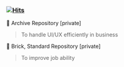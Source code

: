 ### [![Hits](https://hits.seeyoufarm.com/api/count/incr/badge.svg?url=https%3A%2F%2Fgithub.com%2Fholabee&count_bg=%23FF002C&title_bg=%23312D2D&icon=octopusdeploy.svg&icon_color=%23E7E7E7&title=hits&edge_flat=true)](https://hits.seeyoufarm.com)

<!--
**holabee/holabee** is a ✨ _special_ ✨ repository because its `README.md` (this file) appears on your GitHub profile.

Here are some ideas to get you started:

- 🔭 I’m currently working on ...
- 🌱 I’m currently learning ...
- 👯 I’m looking to collaborate on ...
- 🤔 I’m looking for help with ...
- 💬 Ask me about ...
- 📫 How to reach me: ...
- 😄 Pronouns: ...
- ⚡ Fun fact: ... 👋

-->

🔭 Archive Repository [private]
> To handle UI/UX efficiently in business

🔭 Brick, Standard Repository [private]
> To improve job ability

